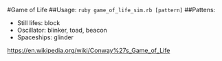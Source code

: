 #Game of Life
##Usage:
`ruby game_of_life_sim.rb [pattern]`
##Pattens:
- Still lifes: block
- Oscillator: blinker, toad, beacon
- Spaceships: glinder

https://en.wikipedia.org/wiki/Conway%27s_Game_of_Life
